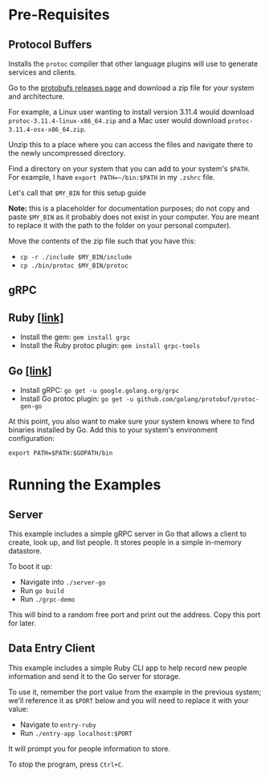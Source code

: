 # Pre-Requisites

## Protocol Buffers

Installs the `protoc` compiler that other language plugins will use to generate
services and clients.

Go to the [protobufs releases
page](https://github.com/protocolbuffers/protobuf/releases) and download a zip
file for your system and architecture.

For example, a Linux user wanting to install version 3.11.4 would download
`protoc-3.11.4-linux-x86_64.zip` and a Mac user would download
`protoc-3.11.4-osx-x86_64.zip`.

Unzip this to a place where you can access the files and navigate there to the
newly uncompressed directory.

Find a directory on your system that you can add to your system's `$PATH`. For
example, I have `export PATH=~/bin:$PATH` in my `.zshrc` file.

Let's call that `$MY_BIN` for this setup guide

**Note:** this is a placeholder for documentation purposes; do not copy and
paste `$MY_BIN` as it probably does not exist in your computer. You are meant to
replace it with the path to the folder on your personal computer).

Move the contents of the zip file such that you have this:

- `cp -r ./include $MY_BIN/include`
- `cp ./bin/protoc $MY_BIN/protoc`

## gRPC

## Ruby [[link]](https://grpc.io/docs/quickstart/ruby/)

- Install the gem: `gem install grpc`
- Install the Ruby protoc plugin: `gem install grpc-tools`

## Go [[link]](https://grpc.io/docs/quickstart/go/)

- Install gRPC: `go get -u google.golang.org/grpc`
- Install Go protoc plugin: `go get -u github.com/golang/protobuf/protoc-gen-go`

At this point, you also want to make sure your system knows where to find
binaries installed by Go. Add this to your system's environment configuration:

```
export PATH=$PATH:$GOPATH/bin
```

# Running the Examples

## Server

This example includes a simple gRPC server in Go that allows a client to create,
look up, and list people. It stores people in a simple in-memory datastore.

To boot it up:

- Navigate into `./server-go`
- Run `go build`
- Run `./grpc-demo`

This will bind to a random free port and print out the address. Copy this port
for later.

## Data Entry Client

This example includes a simple Ruby CLI app to help record new people
information and send it to the Go server for storage.

To use it, remember the port value from the example in the previous system;
we'll reference it as `$PORT` below and you will need to replace it with your
value:

- Navigate to `entry-ruby`
- Run `./entry-app localhost:$PORT`

It will prompt you for people information to store.

To stop the program, press `Ctrl+C`.
